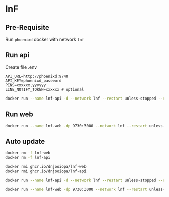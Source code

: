 # lnF

## Pre-Requisite

Run `phoenixd` docker with network `lnf`

## Run api

Create file .env

```env
API_URL=http://phoenixd:9740
API_KEY=phoenixd_password
PINS=xxxxxx,yyyyyy
LINE_NOTIFY_TOKEN=xxxxxx # optional
```

```sh
docker run --name lnf-api -d --network lnf --restart unless-stopped --env-file .env -v {DATA_PATH}:/app/db ghcr.io/dnjooiopa/lnf-api
```

## Run web

```sh
docker run --name lnf-web -dp 9730:3000 --network lnf --restart unless-stopped ghcr.io/dnjooiopa/lnf-web
```

## Auto update

```sh
docker rm -f lnf-web
docker rm -f lnf-api

docker rmi ghcr.io/dnjooiopa/lnf-web
docker rmi ghcr.io/dnjooiopa/lnf-api

docker run --name lnf-api -d --network lnf --restart unless-stopped --env-file .env -v {DATA_PATH}:/app/db ghcr.io/dnjooiopa/lnf-api

docker run --name lnf-web -dp 9730:3000 --network lnf --restart unless-stopped ghcr.io/dnjooiopa/lnf-web
```
